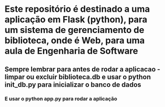 # Este repositório é destinado a uma aplicação em Flask (python), para um sistema de gerenciamento de biblioteca, onde é Web, para uma aula de Engenharia de Software
## Sempre lembrar para antes de rodar a aplicacao - limpar ou excluir biblioteca.db e usar o python init_db.py para inicializar o banco de dados
### E usar o python app.py para rodar a aplicação